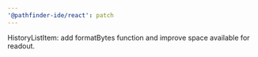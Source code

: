 ```yaml
---
'@pathfinder-ide/react': patch
---
```


HistoryListItem: add formatBytes function and improve space available for readout.
